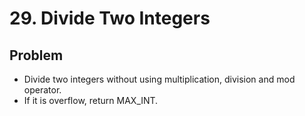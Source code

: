 # 29. Divide Two Integers

## Problem
- Divide two integers without using multiplication, division and mod operator.
- If it is overflow, return MAX_INT.
